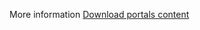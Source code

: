 More information [Download portals content](/power-apps/maker/portals/power-apps-cli-tutorial#step-3-download-portals-content)